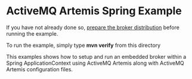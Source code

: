 # ActiveMQ Artemis Spring Example

If you have not already done so, [prepare the broker distribution](../../../../README.md#getting-started) before running the example.

To run the example, simply type **mvn verify** from this directory

This examples shows how to setup and run an embedded broker within a Spring ApplicationContext using ActiveMQ Artemis along with ActiveMQ Artemis configuration files.